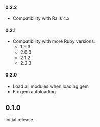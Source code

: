 #### 0.2.2

- Compatibility with Rails 4.x

#### 0.2.1

- Compatibility with more Ruby versions:
  - 1.9.3
  - 2.0.0
  - 2.1.2
  - 2.2.3

#### 0.2.0

- Load all modules when loading gem
- Fix gem autoloading

## 0.1.0

Initial release.
